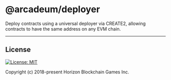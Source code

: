 # @arcadeum/deployer

Deploy contracts using a universal deployer via CREATE2, allowing contracts to have the same address on any EVM chain.

---

## License

[![License: MIT](https://img.shields.io/badge/License-MIT-yellow.svg)](https://opensource.org/licenses/MIT)

Copyright (c) 2018-present Horizon Blockchain Games Inc.
